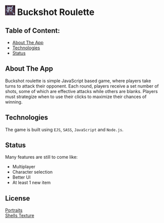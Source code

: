 # ![Logo](/public/assets/avatars/full/Icons_29.png) Buckshot Roulette

<!-- ## Demo link:

Access game at https://buckshot-roulette-alpha.vercel.app/ -->

## Table of Content:

- [About The App](#about-the-app)
- [Technologies](#technologies)
- [Status](#status)

## About The App

Buckshot roulette is simple JavaScript based game, where players take turns to attack their opponent. Each round, players receive a set number of shots, some of which are effective attacks while others are blanks. Players must strategize when to use their clicks to maximize their chances of winning.

## Technologies

The game is built using `EJS`, `SASS`, `JavaScript` and `Node.js`.

## Status

Many features are still to come like:

- Multiplayer
- Character selection
- Better UI
- At least 1 new item

## License

[Portraits](https://craftpix.net/file-licenses/) <br>
[Shells Texture](https://fightswithbears.itch.io/)
